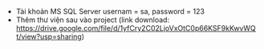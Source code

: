 - Tài khoản MS SQL Server usernam = sa, password = 123
- Thêm thư viện sau vào project (link download: https://drive.google.com/file/d/1yfCry2C02LjoVxOtC0p66KSF9kKwvWQt/view?usp=sharing)
